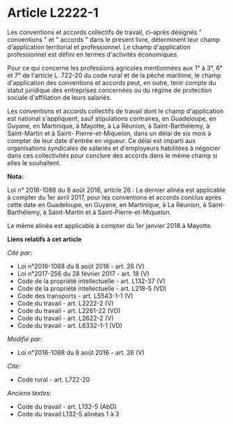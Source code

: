# Article L2222-1

Les conventions et accords collectifs de travail, ci-après désignés " conventions " et " accords " dans le présent livre,
déterminent leur champ d'application territorial et professionnel. Le champ d'application professionnel est défini en termes
d'activités économiques.

Pour ce qui concerne les professions agricoles mentionnées aux 1° à 3°, 6° et 7° de l'article L. 722-20 du code rural et de
la pêche maritime, le champ d'application des conventions et accords peut, en outre, tenir compte du statut juridique des
entreprises concernées ou du régime de protection sociale d'affiliation de leurs salariés.

Les conventions et accords collectifs de travail dont le champ d'application est national s'appliquent, sauf stipulations
contraires, en Guadeloupe, en Guyane, en Martinique, à Mayotte, à La Réunion, à Saint-Barthélemy, à Saint-Martin et à Saint-
Pierre-et-Miquelon, dans un délai de six mois à compter de leur date d'entrée en vigueur. Ce délai est imparti aux
organisations syndicales de salariés et d'employeurs habilitées à négocier dans ces collectivités pour conclure des accords
dans le même champ si elles le souhaitent.

**Nota:**

Loi n° 2016-1088 du 8 août 2016, article 26 : Le dernier alinéa est applicable à compter du 1er avril 2017, pour les
conventions et accords conclus après cette date en Guadeloupe, en Guyane, en Martinique, à La Réunion, à Saint-Barthélemy, à
Saint-Martin et à Saint-Pierre-et-Miquelon. 

Le même alinéa est applicable à compter du 1er janvier 2018 à Mayotte.

**Liens relatifs à cet article**

_Cité par_:

  - Loi n°2016-1088 du 8 août 2016 - art. 26 (V)
  - Loi n°2017-256 du 28 février 2017 - art. 18 (V)
  - Code de la propriété intellectuelle - art. L132-37 (V)
  - Code de la propriété intellectuelle - art. L218-5 (VD)
  - Code des transports - art. L5543-1-1 (V)
  - Code du travail - art. L2222-2 (V)
  - Code du travail - art. L2261-22 (VD)
  - Code du travail - art. L2622-2 (V)
  - Code du travail - art. L6332-1-1 (VD)

_Modifié par_:

  - Loi n°2016-1088 du 8 août 2016 - art. 26 (V)

_Cite_:

  - Code rural - art. L722-20

_Anciens textes_:

  - Code du travail - art. L132-5 (AbD)
  - Code du travail L132-5 alinéas 1 à 3
